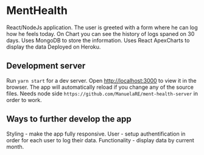 # MentHealth

React/NodeJs application. 
The user is greeted with a form where he can log how he feels today.
On Chart you can see the history of logs  spaned on 30 days.
Uses MongoDB to store the information.
Uses React ApexCharts to display the data
Deployed on Heroku.


## Development server

Run `yarn start` for a dev server.  Open [http://localhost:3000](http://localhost:3000) to view it in the browser.
The app will automatically reload if you change any of the source files.
Needs node side `https://github.com/ManuelaRE/ment-health-server` in order to work.



## Ways to further develop the app

Styling - make the app fully responsive.
User - setup authentification in order for each user to log their data.
Functionality - display data by current month. 

